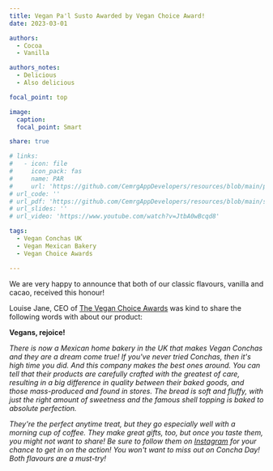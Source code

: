```yaml
---
title: Vegan Pa'l Susto Awarded by Vegan Choice Award!
date: 2023-03-01

authors: 
  - Cocoa
  - Vanilla

authors_notes:
  - Delicious
  - Also delicious

focal_point: top

image:
  caption: 
  focal_point: Smart

share: true

# links:
#   - icon: file
#     icon_pack: fas
#     name: PAR
#     url: 'https://github.com/CemrgAppDevelopers/resources/blob/main/par/Rigid_MRI.cfg'
# url_code: ''
# url_pdf: 'https://github.com/CemrgAppDevelopers/resources/blob/main/sop/CemrgApp-AtrialScarProcessing.pdf'
# url_slides: ''
# url_video: 'https://www.youtube.com/watch?v=JtbA0wBcqd8'

tags: 
  - Vegan Conchas UK
  - Vegan Mexican Bakery
  - Vegan Choice Awards

---
```


We are very happy to announce that both of our classic flavours, vanilla and cacao, received this honour!

<!--more-->

Louise Jane, CEO of [The Vegan Choice Awards](https://www.veganchoiceawards.com) 
was kind to share the following words with about our product:

**Vegans, rejoice!**
 
 _There is now a Mexican home bakery in the UK that makes Vegan Conchas and they are a dream come true! If you've never tried Conchas, then it's high time you did. And this company makes the best ones around. You can tell that their products are carefully crafted with the greatest of care, resulting in a big difference in quality between their baked goods, and those mass-produced and found in stores. The bread is soft and fluffy, with just the right amount of sweetness and the famous shell topping is baked to absolute perfection._

_They're the perfect anytime treat, but they go especially well with a morning cup of coffee. They make great gifts, too, but once you taste them, you might not want to share! Be sure to follow them on [Instagram](https://instagram.com/vegan.palsusto) for your chance to get in on the action! You won't want to miss out on Concha Day! Both flavours are a must-try!_
